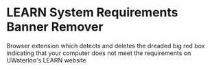 # LEARN System Requirements Banner Remover

Browser extension which detects and deletes the dreaded big red box indicating that your computer does not meet the requirements on UWaterloo's LEARN website
